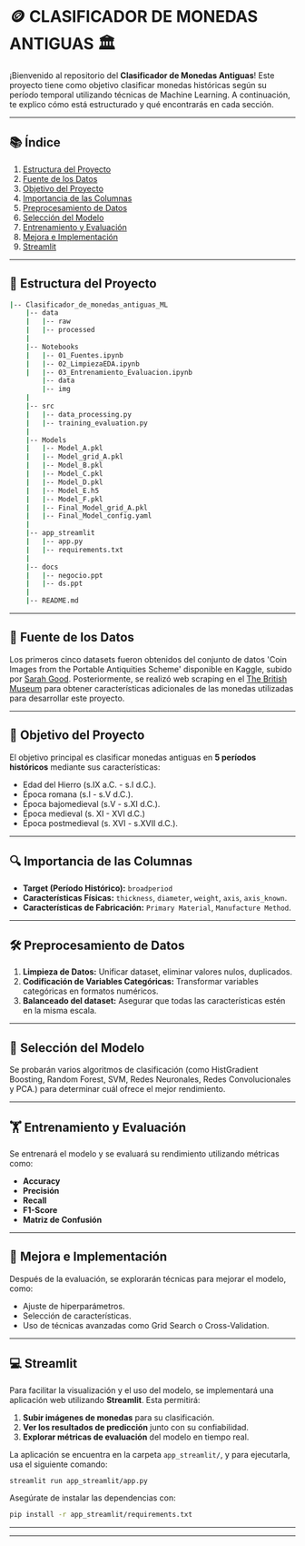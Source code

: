 # 🪙 **CLASIFICADOR DE MONEDAS ANTIGUAS** 🏛️

¡Bienvenido al repositorio del **Clasificador de Monedas Antiguas**! Este proyecto tiene como objetivo clasificar monedas históricas según su período temporal utilizando técnicas de Machine Learning. A continuación, te explico cómo está estructurado y qué encontrarás en cada sección.

---

## 📚 **Índice**

1. [Estructura del Proyecto](#-estructura-del-proyecto)
2. [Fuente de los Datos](#-fuente-de-los-datos)
3. [Objetivo del Proyecto](#-objetivo-del-proyecto)
4. [Importancia de las Columnas](#-importancia-de-las-columnas)
5. [Preprocesamiento de Datos](#-preprocesamiento-de-datos)
6. [Selección del Modelo](#-selección-del-modelo)
7. [Entrenamiento y Evaluación](#-entrenamiento-y-evaluación)
8. [Mejora e Implementación](#-mejora-e-implementación)
9. [Streamlit](#-streamlit)

---

## 📂 **Estructura del Proyecto**

```bash
|-- Clasificador_de_monedas_antiguas_ML
    |-- data
    |   |-- raw          
    |   |-- processed
    |
    |-- Notebooks
    |   |-- 01_Fuentes.ipynb
    |   |-- 02_LimpiezaEDA.ipynb
    |   |-- 03_Entrenamiento_Evaluacion.ipynb
        |-- data
        |-- img
    |
    |-- src
    |   |-- data_processing.py
    |   |-- training_evaluation.py       
    |
    |-- Models
    |   |-- Model_A.pkl
    |   |-- Model_grid_A.pkl
    |   |-- Model_B.pkl
    |   |-- Model_C.pkl
    |   |-- Model_D.pkl
    |   |-- Model_E.h5
    |   |-- Model_F.pkl
    |   |-- Final_Model_grid_A.pkl
    |   |-- Final_Model_config.yaml
    |
    |-- app_streamlit
    |   |-- app.py
    |   |-- requirements.txt
    |
    |-- docs
    |   |-- negocio.ppt
    |   |-- ds.ppt     
    |
    |-- README.md
```

---

## 📂 **Fuente de los Datos**

Los primeros cinco datasets fueron obtenidos del conjunto de datos 'Coin Images from the Portable Antiquities Scheme' disponible en Kaggle, subido por [Sarah Good](https://www.kaggle.com/segood). Posteriormente, se realizó web scraping en el [The British Museum](https://finds.org.uk/database) para obtener características adicionales de las monedas utilizadas para desarrollar este proyecto.

---

## 🎯 **Objetivo del Proyecto**

El objetivo principal es clasificar monedas antiguas en **5 períodos históricos** mediante sus características:

- Edad del Hierro (s.IX a.C. - s.I d.C.).
- Época romana (s.I - s.V d.C.).
- Época bajomedieval (s.V - s.XI d.C.).
- Época medieval (s. XI - XVI d.C.)
- Época postmedieval (s. XVI - s.XVII d.C.).

---

## 🔍 **Importancia de las Columnas**

- **Target (Período Histórico):** `broadperiod`
- **Características Físicas:** `thickness`, `diameter`, `weight`, `axis`, `axis_known`.
- **Características de Fabricación:** `Primary Material`, `Manufacture Method`.

---

## 🛠️ **Preprocesamiento de Datos**

1. **Limpieza de Datos:** Unificar dataset, eliminar valores nulos, duplicados.
2. **Codificación de Variables Categóricas:** Transformar variables categóricas en formatos numéricos.
3. **Balanceado del dataset:** Asegurar que todas las características estén en la misma escala.

---

## 🤖 **Selección del Modelo**

Se probarán varios algoritmos de clasificación (como HistGradient Boosting, Random Forest, SVM, Redes Neuronales, Redes Convolucionales y PCA.) para determinar cuál ofrece el mejor rendimiento.

---

## 🏋️ **Entrenamiento y Evaluación**

Se entrenará el modelo y se evaluará su rendimiento utilizando métricas como:

- **Accuracy**
- **Precisión**
- **Recall**
- **F1-Score**
- **Matriz de Confusión**

---

## 🚀 **Mejora e Implementación**

Después de la evaluación, se explorarán técnicas para mejorar el modelo, como:

- Ajuste de hiperparámetros.
- Selección de características.
- Uso de técnicas avanzadas como Grid Search o Cross-Validation.

---

## 💻 **Streamlit**

Para facilitar la visualización y el uso del modelo, se implementará una aplicación web utilizando **Streamlit**. Esta permitirá:

1. **Subir imágenes de monedas** para su clasificación.
2. **Ver los resultados de predicción** junto con su confiabilidad.
3. **Explorar métricas de evaluación** del modelo en tiempo real.

La aplicación se encuentra en la carpeta `app_streamlit/`, y para ejecutarla, usa el siguiente comando:

```bash
streamlit run app_streamlit/app.py
```

Asegúrate de instalar las dependencias con:

```bash
pip install -r app_streamlit/requirements.txt
```

---



---